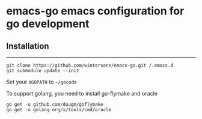 # emacs-go emacs configuration for go development
## Installation
---
```
git clone https://github.com/wintersone/emacs-go.git /.emacs.d
git submodule update --init
```
Set your `$GOPATH` to `~/gocode`

To support golang, you need to install go-flymake and oracle
```
go get -u github.com/dougm/goflymake
go get -u golang.org/x/tools/cmd/oracle
```


